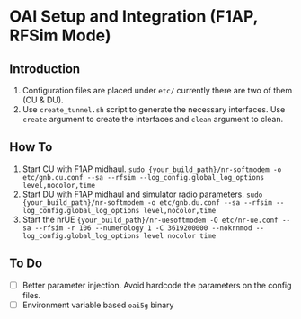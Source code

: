 # OAI Setup and Integration (F1AP, RFSim Mode)

## Introduction

1. Configuration files are placed under `etc/` currently there are two of them (CU & DU).
2. Use `create_tunnel.sh` script to generate the necessary interfaces. Use `create` argument to create the interfaces and `clean` argument to clean.

## How To

1. Start CU with F1AP midhaul.
    `sudo {your_build_path}/nr-softmodem -o etc/gnb.cu.conf --sa --rfsim --log_config.global_log_options level,nocolor,time`
2. Start DU with F1AP midhaul and simulator radio parameters.
    `sudo {your_build_path}/nr-softmodem -o etc/gnb.du.conf --sa --rfsim --log_config.global_log_options level,nocolor,time`
3. Start the nrUE
    `{your_build_path}/nr-uesoftmodem -O etc/nr-ue.conf --sa --rfsim -r 106 --numerology 1 -C 3619200000 --nokrnmod --log_config.global_log_options level nocolor time`

## To Do

- [ ] Better parameter injection. Avoid hardcode the parameters on the config files.
- [ ] Environment variable based `oai5g` binary
